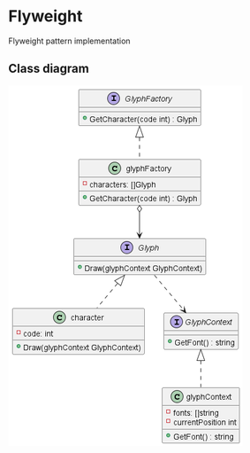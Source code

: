 # Flyweight
Flyweight pattern implementation

## Class diagram

![](../../doc/flyweight/flyweight_class.png?raw=true)

[//]: # (## Sequence diagram)

[//]: # ()
[//]: # (![]&#40;../../doc/flyweight/flyweight_sequence.png?raw=true&#41;)
